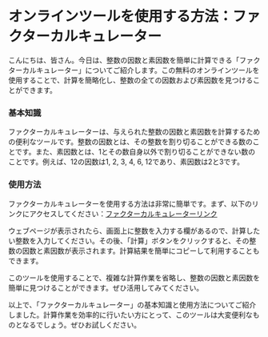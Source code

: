 オンラインツールを使用する方法：ファクターカルキュレーター
=============================

こんにちは、皆さん。今日は、整数の因数と素因数を簡単に計算できる「ファクターカルキュレーター」についてご紹介します。この無料のオンラインツールを使用することで、計算を簡略化し、整数の全ての因数および素因数を見つけることができます。

### 基本知識

ファクターカルキュレーターは、与えられた整数の因数と素因数を計算するための便利なツールです。整数の因数とは、その整数を割り切ることができる数のことです。また、素因数とは、1とその数自身以外で割り切ることができない数のことです。例えば、12の因数は1, 2, 3, 4, 6, 12であり、素因数は2と3です。

### 使用方法

ファクターカルキュレーターを使用する方法は非常に簡単です。まず、以下のリンクにアクセスしてください：[ファクターカルキュレーターリンク](https://www.onlinecalculatorsfree.com/ja/math/factor-calculator.html)

ウェブページが表示されたら、画面上に整数を入力する欄があるので、計算したい整数を入力してください。その後、「計算」ボタンをクリックすると、その整数の因数と素因数が表示されます。計算結果を簡単にコピーして利用することもできます。

このツールを使用することで、複雑な計算作業を省略し、整数の因数と素因数を簡単に見つけることができます。ぜひ活用してみてください。

以上で、「ファクターカルキュレーター」の基本知識と使用方法についてご紹介しました。計算作業を効率的に行いたい方にとって、このツールは大変便利なものとなるでしょう。ぜひお試しください。